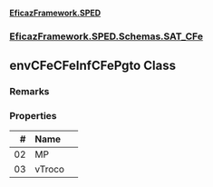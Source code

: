 #### [EficazFramework.SPED](EficazFrameworkSPED.md 'EficazFramework SPED')
### [EficazFramework.SPED.Schemas.SAT_CFe](EficazFramework.SPED.Schemas.SAT_CFe.md 'EficazFramework.SPED.Schemas.SAT_CFe')

## envCFeCFeInfCFePgto Class

### Remarks
### Properties

| # | Name | |
| ---: | :--- | :--- |
| 02 | MP |  |
| 03 | vTroco |  |
